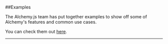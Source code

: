
##Examples

The Alchemy.js team has put together examples to show off some of Alchemy's features and common use cases.

You can check them out [here](http://graphalchemist.github.io/Alchemy/#/examples).

___